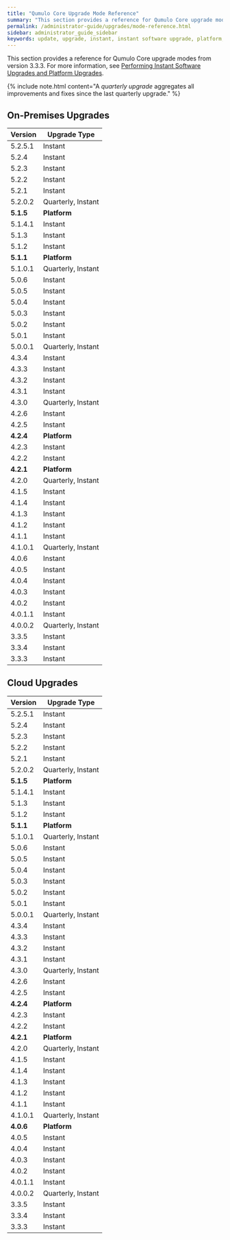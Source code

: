 ```yaml
---
title: "Qumulo Core Upgrade Mode Reference"
summary: "This section provides a reference for Qumulo Core upgrade modes from version 3.3.3."
permalink: /administrator-guide/upgrades/mode-reference.html
sidebar: administrator_guide_sidebar
keywords: update, upgrade, instant, instant software upgrade, platform, platform upgrade
---
```


This section provides a reference for Qumulo Core upgrade modes from version 3.3.3. For more information, see [Performing Instant Software Upgrades and Platform Upgrades](instant-software-platform.md).

{% include note.html content="A _quarterly upgrade_ aggregates all improvements and fixes since the last quarterly upgrade." %}

## On-Premises Upgrades

<table>
  <tbody>
    <thead>
      <th>Version</th>
      <th>Upgrade Type</th>
    </thead>
    <tr>
      <td>5.2.5.1</td>
      <td>Instant</td>
    </tr>
    <tr>
      <td>5.2.4</td>
      <td>Instant</td>
    </tr>
    <tr>
      <td>5.2.3</td>
      <td>Instant</td>
    </tr>
    <tr>
      <td>5.2.2</td>
      <td>Instant</td>
    </tr>
    <tr>
      <td>5.2.1</td>
      <td>Instant</td>
    </tr>
    <tr>
      <td>5.2.0.2</td>
      <td>Quarterly, Instant</td>
    </tr>
    <tr>
      <td>
        <strong>5.1.5</strong>
      </td>
      <td>
        <strong>Platform</strong>
      </td>
    </tr>
    <tr>
      <td>5.1.4.1</td>
      <td>Instant</td>
    </tr>
    <tr>
      <td>5.1.3</td>
      <td>Instant</td>
    </tr>
    <tr>
      <td>5.1.2</td>
      <td>Instant</td>
    </tr>
    <tr>
      <td>
        <strong>5.1.1</strong>
      </td>
      <td>
        <strong>Platform</strong>
      </td>
    </tr>
    <tr>
      <td>5.1.0.1</td>
      <td>Quarterly, Instant</td>
    </tr>
    <tr>
      <td>5.0.6</td>
      <td>Instant</td>
    </tr>
    <tr>
      <td>5.0.5</td>
      <td>Instant</td>
    </tr>
    <tr>
      <td>5.0.4</td>
      <td>Instant</td>
    </tr>
    <tr>
      <td>5.0.3</td>
      <td>Instant</td>
    </tr>
    <tr>
      <td>5.0.2</td>
      <td>Instant</td>
    </tr>
    <tr>
      <td>5.0.1</td>
      <td>Instant</td>
    </tr>
    <tr>
      <td>5.0.0.1</td>
      <td>Quarterly, Instant</td>
    </tr>
    <tr>
      <td>4.3.4</td>
      <td>Instant</td>
    </tr>
    <tr>
      <td>4.3.3</td>
      <td>Instant</td>
    </tr>
    <tr>
      <td>4.3.2</td>
      <td>Instant</td>
    </tr>
    <tr>
      <td>4.3.1</td>
      <td>Instant</td>
    </tr>
    <tr>
      <td>4.3.0</td>
      <td>Quarterly, Instant</td>
    </tr>
    <tr>
      <td>4.2.6</td>
      <td>Instant</td>
    </tr>
    <tr>
      <td>4.2.5</td>
      <td>Instant</td>
    </tr>
    <tr>
      <td>
        <strong>4.2.4</strong>
      </td>
      <td>
        <strong>Platform</strong>
      </td>
    </tr>
    <tr>
      <td>4.2.3</td>
      <td>Instant</td>
    </tr>
    <tr>
      <td>4.2.2</td>
      <td>Instant</td>
    </tr>
    <tr>
      <td>
        <strong>4.2.1</strong>
      </td>
      <td>
        <strong>Platform</strong>
      </td>
    </tr>
    <tr>
      <td>4.2.0</td>
      <td>Quarterly, Instant</td>
    </tr>
    <tr>
      <td>4.1.5</td>
      <td>Instant</td>
    </tr>
    <tr>
      <td>4.1.4</td>
      <td>Instant</td>
    </tr>
    <tr>
      <td>4.1.3</td>
      <td>Instant</td>
    </tr>
    <tr>
      <td>4.1.2</td>
      <td>Instant</td>
    </tr>
    <tr>
      <td>4.1.1</td>
      <td>Instant</td>
    </tr>
    <tr>
      <td>4.1.0.1</td>
      <td>Quarterly, Instant</td>
    </tr>
    <tr>
      <td>4.0.6</td>
      <td>Instant</td>
    </tr>
    <tr>
      <td>4.0.5</td>
      <td>Instant</td>
    </tr>
    <tr>
      <td>4.0.4</td>
      <td>Instant</td>
    </tr>
    <tr>
      <td>4.0.3</td>
      <td>Instant</td>
    </tr>
    <tr>
      <td>4.0.2</td>
      <td>Instant</td>
    </tr>
    <tr>
      <td>4.0.1.1</td>
      <td>Instant</td>
    </tr>
    <tr>
      <td>4.0.0.2</td>
      <td>Quarterly, Instant</td>
    </tr>
    <tr>
      <td>3.3.5</td>
      <td>Instant</td>
    </tr>
    <tr>
      <td>3.3.4</td>
      <td>Instant</td>
    </tr>
    <tr>
      <td>3.3.3</td>
      <td>Instant</td>
    </tr>
  </tbody>
</table>

## Cloud Upgrades

<table>
  <tbody>
    <thead>
      <th>Version</th>
      <th>Upgrade Type</th>
    </thead>
    <tr>
      <td>5.2.5.1</td>
      <td>Instant</td>
    </tr>
    <tr>
      <td>5.2.4</td>
      <td>Instant</td>
    </tr>
    <tr>
      <td>5.2.3</td>
      <td>Instant</td>
    </tr>
    <tr>
      <td>5.2.2</td>
      <td>Instant</td>
    </tr>
    <tr>
      <td>5.2.1</td>
      <td>Instant</td>
    </tr>
    <tr>
      <td>5.2.0.2</td>
      <td>Quarterly, Instant</td>
    </tr>
    <tr>
      <td>
        <strong>5.1.5</strong>
      </td>
      <td>
        <strong>Platform</strong>
      </td>
    </tr>
    <tr>
      <td>5.1.4.1</td>
      <td>Instant</td>
    </tr>
    <tr>
      <td>5.1.3</td>
      <td>Instant</td>
    </tr>
    <tr>
      <td>5.1.2</td>
      <td>Instant</td>
    </tr>
    <tr>
      <td>
        <strong>5.1.1</strong>
      </td>
      <td>
        <strong>Platform</strong>
      </td>
    </tr>
    <tr>
      <td>5.1.0.1</td>
      <td>Quarterly, Instant</td>
    </tr>
    <tr>
      <td>5.0.6</td>
      <td>Instant</td>
    </tr>
    <tr>
      <td>5.0.5</td>
      <td>Instant</td>
    </tr>
    <tr>
      <td>5.0.4</td>
      <td>Instant</td>
    </tr>
    <tr>
      <td>5.0.3</td>
      <td>Instant</td>
    </tr>
    <tr>
      <td>5.0.2</td>
      <td>Instant</td>
    </tr>
    <tr>
      <td>5.0.1</td>
      <td>Instant</td>
    </tr>
    <tr>
      <td>5.0.0.1</td>
      <td>Quarterly, Instant</td>
    </tr>
    <tr>
      <td>4.3.4</td>
      <td>Instant</td>
    </tr>
    <tr>
      <td>4.3.3</td>
      <td>Instant</td>
    </tr>
    <tr>
      <td>4.3.2</td>
      <td>Instant</td>
    </tr>
    <tr>
      <td>4.3.1</td>
      <td>Instant</td>
    </tr>
    <tr>
      <td>4.3.0</td>
      <td>Quarterly, Instant</td>
    </tr>
    <tr>
      <td>4.2.6</td>
      <td>Instant</td>
    </tr>
    <tr>
      <td>4.2.5</td>
      <td>Instant</td>
    </tr>
    <tr>
      <td>
        <strong>4.2.4</strong>
      </td>
      <td>
        <span><strong>Platform</strong><br></span>
      </td>
    </tr>
    <tr>
      <td>4.2.3</td>
      <td>Instant</td>
    </tr>
    <tr>
      <td>4.2.2</td>
      <td>Instant</td>
    </tr>
    <tr>
      <td>
        <strong>4.2.1</strong>
      </td>
      <td>
        <strong>Platform</strong>
      </td>
    </tr>
    <tr>
      <td>4.2.0</td>
      <td>Quarterly, Instant</td>
    </tr>
    <tr>
      <td>4.1.5</td>
      <td>Instant</td>
    </tr>
    <tr>
      <td>4.1.4</td>
      <td>Instant</td>
    </tr>
    <tr>
      <td>4.1.3</td>
      <td>Instant</td>
    </tr>
    <tr>
      <td>4.1.2</td>
      <td>Instant</td>
    </tr>
    <tr>
      <td>4.1.1</td>
      <td>Instant</td>
    </tr>
    <tr>
      <td>4.1.0.1</td>
      <td>Quarterly, Instant</td>
    </tr>
    <tr>
      <td>
        <strong>4.0.6</strong>
      </td>
      <td>
        <strong>Platform</strong>
      </td>
    </tr>
    <tr>
      <td>4.0.5</td>
      <td>Instant</td>
    </tr>
    <tr>
      <td>4.0.4</td>
      <td>Instant</td>
    </tr>
    <tr>
      <td>4.0.3</td>
      <td>Instant</td>
    </tr>
    <tr>
      <td>4.0.2</td>
      <td>Instant</td>
    </tr>
    <tr>
      <td>4.0.1.1</td>
      <td>Instant</td>
    </tr>
    <tr>
      <td>4.0.0.2</td>
      <td>Quarterly, Instant</td>
    </tr>
    <tr>
      <td>3.3.5</td>
      <td>Instant</td>
    </tr>
    <tr>
      <td>3.3.4</td>
      <td>Instant</td>
    </tr>
    <tr>
      <td>3.3.3</td>
      <td>Instant</td>
    </tr>
  </tbody>
</table>
